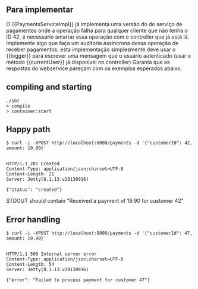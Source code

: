 ## Para implementar

O {{PaymentsServiceImpl}} já implementa uma versão do do serviço de pagamentos onde a operação falha para qualquer cliente que não tenha o ID 42,
é necessário amarrar essa operação com o controller que já está lá.
Implemente algo que faça um auditoria assíncrona dessa operação de receber pagamentos: esta implementação simplesmente deve usar o {{logger}} para escrever uma mensagem que o usuário autenticado (usar o método {{currentUser}} já disponível no controller)
Garanta que as respostas do webservice pareçam com os exemplos esperados abaixo.

## compiling and starting


    ./sbt
    > compile
    > container:start



## Happy path

    $ curl -i -XPOST http://localhost:8080/payments -d '{"customerId": 42, amount: 19.90}'


    HTTP/1.1 201 Created
    Content-Type: application/json;charset=UTF-8
    Content-Length: 21
    Server: Jetty(8.1.13.v20130916)
    
    {"status": "created"}


STDOUT should contain "Received a payment of 19.90 for customer 42"


## Error handling


    $ curl -i -XPOST http://localhost:8080/payments -d '{"customerId": 47, amount: 19.90}'


    HTTP/1.1 500 Internal server error
    Content-Type: application/json;charset=UTF-8
    Content-Length: 54
    Server: Jetty(8.1.13.v20130916)
    
    {"error": "Failed to process payment for customer 47"}
